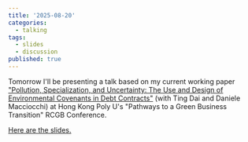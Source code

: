 ```yaml
---
title: '2025-08-20'
categories:
  - talking
tags:
  - slides
  - discussion
published: true
---
```


Tomorrow I'll be presenting a talk based on my current working paper
["Pollution, Specialization, and Uncertainty: The Use and Design of
Environmental Covenants in Debt
Contracts"](https://papers.ssrn.com/sol3/papers.cfm?abstract_id=5007113) (with
Ting Dai and Daniele Macciocchi) at Hong Kong Poly U's "Pathways to a Green
Business Transition" RCGB Conference.

[Here are the slides.](https://arthurhowardmorris.github.io/assets/slides/polyu_conf_2025/poly.pdf)
